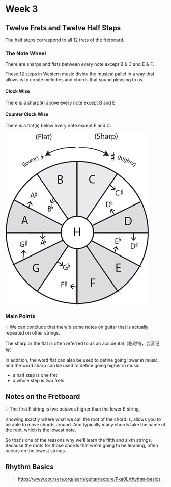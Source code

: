 # Week 3

## Twelve Frets and Twelve Half Steps

The half steps correspond to all 12 frets of the fretboard.

### The Note Wheel

There are sharps and flats between every note except B & C and E & F.

These 12 steps in Western music divide the musical pallet in a way that allows
is to create melodies and chords that sound pleasing to us.

#### Clock Wise

There is a sharp(`#`) above every note except B and E.

#### Counter Clock Wise

There is a flat(`b`) below every note except F and C.

![The Note Wheel](images/week3_the_note_wheel.png)

### Main Points

💡 We can conclude that there's some notes on guitar that is actually repeated
on other strings.

The sharp or the flat is often referred to as an accidental（临时符，变音记号）.

In addition, the word flat can also be used to define going lower in music, and
the word sharp can be used to define going higher in music.

- a half step is one fret
- a whole step is two frets

## Notes on the Fretboard

💡 The first E string is two octaves higher than the lower E string.

Knowing exactly where what we call the root of the chord is, allows you to be
able to move chords around. And typically many chords take the name of the
root, which is the lowest note.

So that's one of the reasons why we'll learn the fifth and sixth strings.
Because the roots for those chords that we're going to be learning, often
occurs on the lowest strings.

## Rhythm Basics

> <https://www.coursera.org/learn/guitar/lecture/Pxa0L/rhythm-basics>
